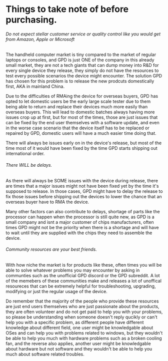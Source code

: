 # Things to take note of before purchasing.
###### Do not expect stellar customer service or quality control like you would get from Amazon, Apple or Microsoft
The handheld computer market is tiny compared to the market of regular laptops or consoles, and GPD is just ONE of the company in this already small market, they are not a tech giants that can dump money into R&D for every single device they release, they simply do not have the resources to test every possible scenarios the device might encounter. The solution GPD has chosen for this problem is to release the new prodcuts domestically first, AKA in mainland China.

Due to the difficulties of RMAing the device for overseas buyers, GPD has opted to let domestic users be the early large scale tester due to them being able to return and replace their devices much more easily than overseas buyers. This will lead to domestic batches always having more issues crop up at first, but for most of the times, those are just issues that can be fixed by the end user themselves with a software update, and even in the worse case scenario that the device itself has to be replaced or repaired by GPD, domestic users will have a much easier time doing that.

There will always be issues early on in the device's release, but most of the time most of it would have been fixed by the time GPD starts shipping out international order.

###### There WILL be delays.
As there will always be SOME issues with the device during release, there are times that a major issues might not have been fixed yet by the time it's supposed to release. In those cases, GPD might have to delay the release to fix those issues before shipping out the devices to lower the chance that an overseas buyer have to RMA the device.

Many other factors can also contribute to delays, shortage of parts like the processor can happen when the processor is still quite new, as GPD is a small company and isnt a major customer of chips manufacturers, often times GPD might not be the priority when there is a shortage and will have to wait until they are supplied with the chips they need to assemble the device.

###### Community resources are your best friends.
With how niche the market is for products like these, often times you will be able to solve whatever problems you may encounter by asking in communties such as the unofficial GPD discord or the GPD subreddit. A lot of the memebers of these communities make and releases a lot of unoffical resoureces that can be extremely helpful for troubleshooting, upgrading, modifying or just the regular usage of the device.

Do remember that the majority of the people who provide these resources are just end users themselves who are just passionate about the products, they are often volunteer and do not get paid to help you with your problems, so please be understanding when someone doesn't reply qucikly or can't help you with a specific problem, as different people have different knowledge about different field, one user might be knowledgable about OSes and can help you with problems related to windows, but they wouldn't be able to help you much with hardware problems such as a broken cooling fan, and the reverse also applies, another user might be knowledgable about hardware but not software and they wouldn't be able to help you much about software related troubles.
